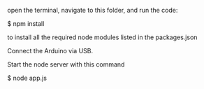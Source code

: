 open the terminal, navigate to this folder, and run the code:

$ npm install

to install all the required node modules listed in the packages.json

Connect the Arduino via USB.

Start the node server with this command

$ node app.js

